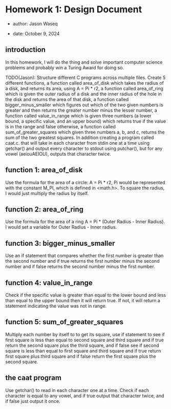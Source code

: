 # Homework 1: Design Document

  * author: Jason Waseq

  * date: October 9, 2024

## introduction

In this homework, I will do the thing and solve important computer science
problems and probably win a Turing Award for doing so.

TODO(Jason): Structure different C programs across multiple files. Create 5 different functions, 
a function called area_of_disk which takes the radius of a disk, and returns its area, 
using A = Pi * r2, a function called area_of_ring which is given the outer radius of a disk 
and the inner radius of the hole in the disk and returns the
area of that disk, a function called bigger_minus_smaller
which figures out which of the two given numbers is greater and then
returns the greater number minus the lesser number, a function called
value_in_range which is given three numbers (a lower bound, a specific value, and an
upper bound) which returns true if the value is in the range
and false otherwise, a function called
sum_of_greater_squares which given three numbers a, b, and c, returns the sum of the
two greatest squares. In addition creating a program called caat.c. that will take in each
character from stdin one at a time using getchar() and output every
character to stdout using putchar(), but for any
vowel (aeiouAEIOU), outputs that character twice. 

## function 1: area_of_disk

Use the formula for the area of a circle: A = Pi * r2, Pi would be represented with the constant M_PI, 
which is defined in <math.h>. To square the radius, I would just multiply the radius by itself.

## function 2: area_of_ring

Use the formula for the area of a ring A = Pi * (Outer Radius - Inner Radius).
I would set a variable for Outer Radius - Inner radius.

## function 3: bigger_minus_smaller

Use an if statement that compares whether the first number is greater than the second number 
and if true returns the first number minus the second number 
and if false returns the second number minus the first number.

## function 4: value_in_range

Check if the specific value is greater than equal to the lower bound and less than equal to the upper bound then it will return true. 
If not, it will return a statement indicating the value was not in range.

## function 5: sum_of_greater_squares

Multiply each number by itself to to get its square, use if statement to see if first square is less than equal to second square 
and third square and if true return the second square plus the third square, 
and if false see if second square is less than equal to first square and third square 
and if true return first square plus third square and if false return the first square plus the second square.

## the caat program

Use getchar() to read in each character one at a time. Check if each character is equal to any vowel, 
and if true output that character twice, and if false just output it once.
